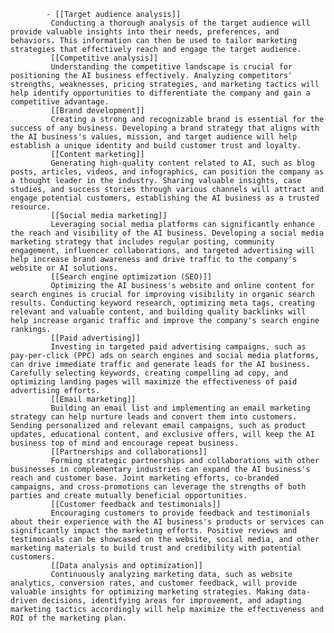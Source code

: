 			- [[Target audience analysis]] 
			 Conducting a thorough analysis of the target audience will provide valuable insights into their needs, preferences, and behaviors. This information can then be used to tailor marketing strategies that effectively reach and engage the target audience.
			 [[Competitive analysis]] 
			 Understanding the competitive landscape is crucial for positioning the AI business effectively. Analyzing competitors' strengths, weaknesses, pricing strategies, and marketing tactics will help identify opportunities to differentiate the company and gain a competitive advantage.
			 [[Brand development]] 
			 Creating a strong and recognizable brand is essential for the success of any business. Developing a brand strategy that aligns with the AI business's values, mission, and target audience will help establish a unique identity and build customer trust and loyalty.
			 [[Content marketing]] 
			 Generating high-quality content related to AI, such as blog posts, articles, videos, and infographics, can position the company as a thought leader in the industry. Sharing valuable insights, case studies, and success stories through various channels will attract and engage potential customers, establishing the AI business as a trusted resource.
			 [[Social media marketing]] 
			 Leveraging social media platforms can significantly enhance the reach and visibility of the AI business. Developing a social media marketing strategy that includes regular posting, community engagement, influencer collaborations, and targeted advertising will help increase brand awareness and drive traffic to the company's website or AI solutions.
			 [[Search engine optimization (SEO)]] 
			 Optimizing the AI business's website and online content for search engines is crucial for improving visibility in organic search results. Conducting keyword research, optimizing meta tags, creating relevant and valuable content, and building quality backlinks will help increase organic traffic and improve the company's search engine rankings.
			 [[Paid advertising]] 
			 Investing in targeted paid advertising campaigns, such as pay-per-click (PPC) ads on search engines and social media platforms, can drive immediate traffic and generate leads for the AI business. Carefully selecting keywords, creating compelling ad copy, and optimizing landing pages will maximize the effectiveness of paid advertising efforts.
			 [[Email marketing]] 
			 Building an email list and implementing an email marketing strategy can help nurture leads and convert them into customers. Sending personalized and relevant email campaigns, such as product updates, educational content, and exclusive offers, will keep the AI business top of mind and encourage repeat business.
			 [[Partnerships and collaborations]] 
			 Forming strategic partnerships and collaborations with other businesses in complementary industries can expand the AI business's reach and customer base. Joint marketing efforts, co-branded campaigns, and cross-promotions can leverage the strengths of both parties and create mutually beneficial opportunities.
			 [[Customer feedback and testimonials]] 
			 Encouraging customers to provide feedback and testimonials about their experience with the AI business's products or services can significantly impact the marketing efforts. Positive reviews and testimonials can be showcased on the website, social media, and other marketing materials to build trust and credibility with potential customers.
			 [[Data analysis and optimization]] 
			 Continuously analyzing marketing data, such as website analytics, conversion rates, and customer feedback, will provide valuable insights for optimizing marketing strategies. Making data-driven decisions, identifying areas for improvement, and adapting marketing tactics accordingly will help maximize the effectiveness and ROI of the marketing plan.



